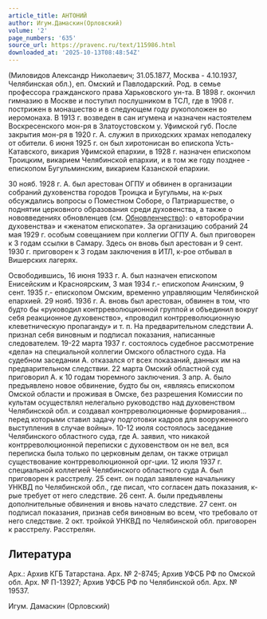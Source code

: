 ```yaml
---
article_title: АНТОНИЙ
author: Игум.Дамаскин(Орловский)
volume: '2'
page_numbers: '635'
source_url: https://pravenc.ru/text/115986.html
downloaded_at: '2025-10-13T08:48:54Z'
---
```


(Миловидов Александр Николаевич; 31.05.1877, Москва - 4.10.1937, Челябинская обл.), еп. Омский и Павлодарский. Род. в семье профессора гражданского права Харьковского ун-та. В 1898 г. окончил гимназию в Москве и поступил послушником в ТСЛ, где в 1908 г. пострижен в монашество и в следующем году рукоположен во иеромонаха. В 1913 г. возведен в сан игумена и назначен настоятелем Воскресенского мон-ря в Златоустовском у. Уфимской губ. После закрытия мон-ря в 1920 г. А. служил в приходских храмах неподалеку от обители. 6 июня 1925 г. он был хиротонисан во епископа Усть-Катавского, викария Уфимской епархии, в 1928 г. назначен епископом Троицким, викарием Челябинской епархии, и в том же году позднее - епископом Бугульминским, викарием Казанской епархии.

30 нояб. 1928 г. А. был арестован ОГПУ и обвинен в организации собраний духовенства городов Троицка и Бугульмы, на к-рых обсуждались вопросы о Поместном Соборе, о Патриаршестве, о поднятии церковного образования среди духовенства, а также о нововведениях обновленцев (см. [Обновленчество](https://pravenc.ru/text/Обновленчество.html)): о «второбрачии духовенства» и «женатом епископате». За организацию собраний 24 мая 1929 г. особым совещанием при коллегии ОГПУ А. был приговорен к 3 годам ссылки в Самару. Здесь он вновь был арестован и 9 сент. 1930 г. приговорен к 3 годам заключения в ИТЛ, к-рое отбывал в Вишерских лагерях.

Освободившись, 16 июня 1933 г. А. был назначен епископом Енисейским и Красноярским, 3 мая 1934 г.- епископом Ачинским, 9 сент. 1935 г.- епископом Омским, временно управляющим Челябинской епархией. 29 нояб. 1936 г. А. вновь был арестован, обвинен в том, что будто бы «руководил контрреволюционной группой и объединил вокруг себя реакционное духовенство», «проводил контрреволюционную клеветническую пропаганду» и т. п. На предварительном следствии А. признал себя виновным и подписал показания, написанные следователем. 19-22 марта 1937 г. состоялось судебное рассмотрение «дела» на специальной коллегии Омского областного суда. На судебном заседании А. отказался от всех показаний, данных им на предварительном следствии. 22 марта Омский областной суд приговорил А. к 10 годам тюремного заключения. 3 апр. А. было предъявлено новое обвинение, будто бы он, «являясь епископом Омской области и проживая в Омске, без разрешения Комиссии по культам осуществлял нелегально руководство над духовенством Челябинской обл. и создавал контрреволюционные формирования... перед которыми ставил задачу подготовки кадров для вооруженного выступления в случае войны». 10-12 июля состоялось заседание Челябинского областного суда, где А. заявил, что никакой контрреволюционной переписки с духовенством он не вел, вся переписка была только по церковным делам, он также отрицал существование контрреволюционной орг-ции. 12 июля 1937 г. специальной коллегией Челябинского областного суда А. был приговорен к расстрелу. 25 сент. он подал заявление начальнику УНКВД по Челябинской обл., где писал, что согласен дать показания, к-рые требует от него следствие. 26 сент. А. были предъявлены дополнительные обвинения и вновь начато следствие. 27 сент. он подписал показания, признав себя виновным во всем, что требовало от него следствие. 2 окт. тройкой УНКВД по Челябинской обл. приговорен к расстрелу. Расстрелян.

## Литература

Арх.: Архив КГБ Татарстана. Арх. № 2-8745; Архив УФСБ РФ по Омской обл. Арх. № П-13927; Архив УФСБ РФ по Челябинской обл. Арх. № 19537.

Игум.  Дамаскин   (Орловский)
